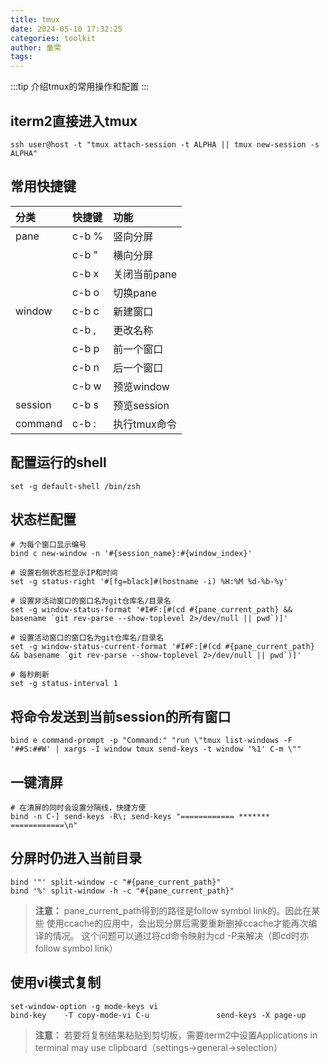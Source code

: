 ```yaml
---
title: tmux
date: 2024-05-10 17:32:25
categories: toolkit
author: 童荣
tags:
---
```


:::tip
介绍tmux的常用操作和配置
:::
<!-- more -->

## iterm2直接进入tmux ##

``` shell
ssh user@host -t "tmux attach-session -t ALPHA || tmux new-session -s ALPHA"
```

## 常用快捷键 ##

| 分类    | 快捷键 | 功能         |
|:--------|:-------|:-------------|
| pane    | c-b %  | 竖向分屏     |
|         | c-b "  | 横向分屏     |
|         | c-b x  | 关闭当前pane |
|         | c-b o  | 切换pane     |
| window  | c-b c  | 新建窗口     |
|         | c-b ,  | 更改名称     |
|         | c-b p  | 前一个窗口   |
|         | c-b n  | 后一个窗口   |
|         | c-b w  | 预览window   |
| session | c-b s  | 预览session  |
| command | c-b :  | 执行tmux命令 |


## 配置运行的shell ##

``` shell
set -g default-shell /bin/zsh
```

## 状态栏配置 ##

``` shell
# 为每个窗口显示编号
bind c new-window -n '#{session_name}:#{window_index}'

# 设置右侧状态栏显示IP和时间
set -g status-right '#[fg=black]#(hostname -i) %H:%M %d-%b-%y'

# 设置非活动窗口的窗口名为git仓库名/目录名
set -g window-status-format '#I#F:[#(cd #{pane_current_path} &&
basename `git rev-parse --show-toplevel 2>/dev/null || pwd`)]'

# 设置活动窗口的窗口名为git仓库名/目录名
set -g window-status-current-format '#I#F:[#(cd #{pane_current_path}
&& basename `git rev-parse --show-toplevel 2>/dev/null || pwd`)]'

# 每秒刷新
set -g status-interval 1
```

## 将命令发送到当前session的所有窗口 ##

``` shell
bind e command-prompt -p "Command:" "run \"tmux list-windows -F '##S:##W' | xargs -I window tmux send-keys -t window '%1' C-m \""
```

## 一键清屏 ##

``` shell
# 在清屏的同时会设置分隔线，快捷方便
bind -n C-] send-keys -R\; send-keys "============ ******* ============\n"
```

## 分屏时仍进入当前目录 ##

``` shell
bind '"' split-window -c "#{pane_current_path}"
bind '%' split-window -h -c "#{pane_current_path}"
```

> **注意：**
> pane_current_path得到的路径是follow symbol link的。因此在某些
> 使用ccache的应用中，会出现分屏后需要重新删掉ccache才能再次编译的情况。
> 这个问题可以通过将cd命令映射为cd -P来解决（即cd时亦follow symbol
> link）

## 使用vi模式复制 ##

``` shell
set-window-option -g mode-keys vi
bind-key    -T copy-mode-vi C-u               send-keys -X page-up
```

> **注意：**
> 若要将复制结果粘贴到剪切板，需要iterm2中设置Applications in terminal
> may use clipboard（settings->general->selection）




